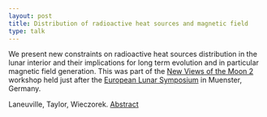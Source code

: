```yaml
---
layout: post
title: Distribution of radioactive heat sources and magnetic field
type: talk
---
```


We present new constraints on radioactive heat sources distribution in the lunar 
interior and their implications for long term evolution and in particular 
magnetic field generation. This was part of the [New Views of the Moon 
2](https://www.hou.usra.edu/meetings/newviews2017/) workshop held just after the 
[European Lunar Symposium](https://els2017.arc.nasa.gov/) in Muenster, Germany.

Laneuville, Taylor, Wieczorek. [Abstract](http://www.hou.usra.edu/meetings/newviews2017/pdf/6019.pdf)
